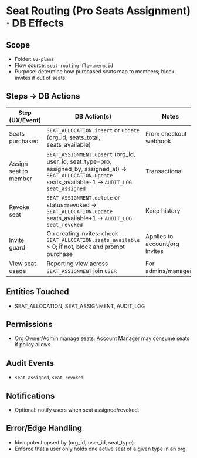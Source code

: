 # Seat Routing (Pro Seats Assignment) · DB Effects

## Scope
- Folder: `02-plans`
- Flow source: `seat-routing-flow.mermaid`
- Purpose: determine how purchased seats map to members; block invites if out of seats.

## Steps → DB Actions
| Step (UX/Event) | DB Action(s) | Notes |
|---|---|---|
| Seats purchased | `SEAT_ALLOCATION.insert` or `update` (org_id, seats_total, seats_available) | From checkout webhook |
| Assign seat to member | `SEAT_ASSIGNMENT.upsert` (org_id, user_id, seat_type=pro, assigned_by, assigned_at) → `SEAT_ALLOCATION.update` seats_available-1 → `AUDIT_LOG` `seat_assigned` | Transactional |
| Revoke seat | `SEAT_ASSIGNMENT.delete` or status=revoked → `SEAT_ALLOCATION.update` seats_available+1 → `AUDIT_LOG` `seat_revoked` | Keep history |
| Invite guard | On creating invites: check `SEAT_ALLOCATION.seats_available` > 0; if not, block and prompt purchase | Applies to account/org invites |
| View seat usage | Reporting view across `SEAT_ASSIGNMENT` join `USER` | For admins/managers |

## Entities Touched
- SEAT_ALLOCATION, SEAT_ASSIGNMENT, AUDIT_LOG

## Permissions
- Org Owner/Admin manage seats; Account Manager may consume seats if policy allows.

## Audit Events
- `seat_assigned`, `seat_revoked`

## Notifications
- Optional: notify users when seat assigned/revoked.

## Error/Edge Handling
- Idempotent upsert by (org_id, user_id, seat_type).
- Enforce that a user only holds one active seat of a given type in an org.
